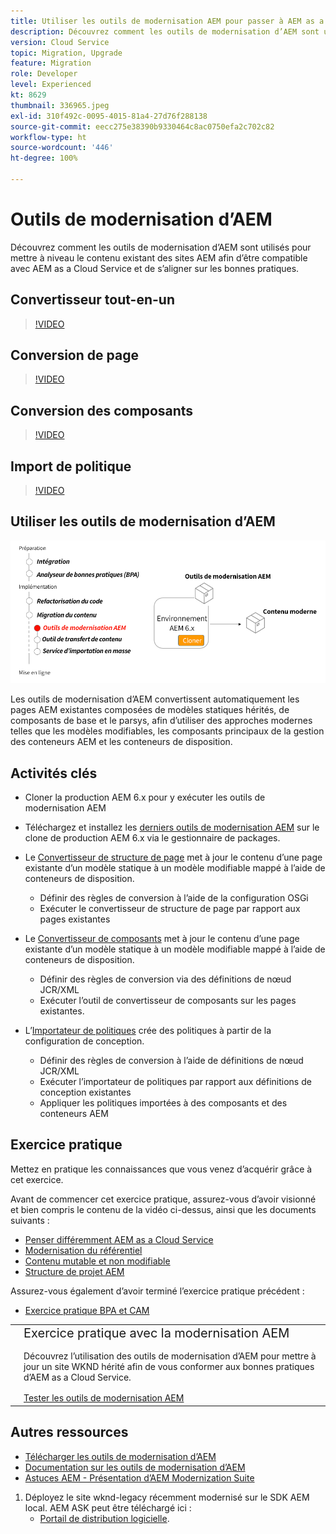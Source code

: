```yaml
---
title: Utiliser les outils de modernisation AEM pour passer à AEM as a Cloud Service
description: Découvrez comment les outils de modernisation d’AEM sont utilisés pour mettre à niveau un projet et un contenu AEM existant afin d’être compatibles avec AEM as a Cloud Service.
version: Cloud Service
topic: Migration, Upgrade
feature: Migration
role: Developer
level: Experienced
kt: 8629
thumbnail: 336965.jpeg
exl-id: 310f492c-0095-4015-81a4-27d76f288138
source-git-commit: eecc275e38390b9330464c8ac0750efa2c702c82
workflow-type: ht
source-wordcount: '446'
ht-degree: 100%

---
```



# Outils de modernisation d’AEM

Découvrez comment les outils de modernisation d’AEM sont utilisés pour mettre à niveau le contenu existant des sites AEM afin d’être compatible avec AEM as a Cloud Service et de s’aligner sur les bonnes pratiques.

## Convertisseur tout-en-un

>[!VIDEO](https://video.tv.adobe.com/v/338802?quality=12&learn=on)

## Conversion de page

>[!VIDEO](https://video.tv.adobe.com/v/338799?quality=12&learn=on)

## Conversion des composants

>[!VIDEO](https://video.tv.adobe.com/v/338788?quality=12&learn=on)

## Import de politique

>[!VIDEO](https://video.tv.adobe.com/v/338797?quality=12&learn=on)

## Utiliser les outils de modernisation d’AEM

![Cycle de vie des outils de modernisation d’AEM.](./assets/aem-modernization-tools.png)

Les outils de modernisation d’AEM convertissent automatiquement les pages AEM existantes composées de modèles statiques hérités, de composants de base et le parsys, afin d’utiliser des approches modernes telles que les modèles modifiables, les composants principaux de la gestion des conteneurs AEM et les conteneurs de disposition.

## Activités clés

+ Cloner la production AEM 6.x pour y exécuter les outils de modernisation AEM
+ Téléchargez et installez les [derniers outils de modernisation AEM](https://github.com/adobe/aem-modernize-tools/releases/latest) sur le clone de production AEM 6.x via le gestionnaire de packages.

+ Le [Convertisseur de structure de page](https://opensource.adobe.com/aem-modernize-tools/pages/structure/about.html) met à jour le contenu d’une page existante d’un modèle statique à un modèle modifiable mappé à l’aide de conteneurs de disposition.
   + Définir des règles de conversion à l’aide de la configuration OSGi
   + Exécuter le convertisseur de structure de page par rapport aux pages existantes

+ Le [Convertisseur de composants](https://opensource.adobe.com/aem-modernize-tools/pages/component/about.html) met à jour le contenu d’une page existante d’un modèle statique à un modèle modifiable mappé à l’aide de conteneurs de disposition.
   + Définir des règles de conversion via des définitions de nœud JCR/XML
   + Exécuter l’outil de convertisseur de composants sur les pages existantes.

+ L’[Importateur de politiques](https://opensource.adobe.com/aem-modernize-tools/pages/policy/about.html) crée des politiques à partir de la configuration de conception.
   + Définir des règles de conversion à l’aide de définitions de nœud JCR/XML
   + Exécuter l’importateur de politiques par rapport aux définitions de conception existantes
   + Appliquer les politiques importées à des composants et des conteneurs AEM

## Exercice pratique

Mettez en pratique les connaissances que vous venez d’acquérir grâce à cet exercice.

Avant de commencer cet exercice pratique, assurez-vous d’avoir visionné et bien compris le contenu de la vidéo ci-dessus, ainsi que les documents suivants :

+ [Penser différemment AEM as a Cloud Service](./introduction.md)
+ [Modernisation du référentiel](./repository-modernization.md)
+ [Contenu mutable et non modifiable](../../developing/basics/mutable-immutable.md)
+ [Structure de projet AEM](https://experienceleague.adobe.com/docs/experience-manager-cloud-service/implementing/developing/aem-project-content-package-structure.html?lang=fr)

Assurez-vous également d’avoir terminé l’exercice pratique précédent :

+ [Exercice pratique BPA et CAM](./bpa-and-cam.md#hands-on-exercise)

<table style="border-width:0">
    <tr>
        <td style="width:150px">
            <a  rel="noreferrer"
                target="_blank"
                href="https://github.com/adobe/aem-cloud-engineering-video-series-exercises/tree/session2-migration#bootcamp—session-2-migration-method"><img alt="Exercice pratique : référentiel GitHub" src="./assets/github.png"/>
            </a>        
        </td>
        <td style="width:100%;margin-bottom:1rem;">
            <div style="font-size:1.25rem;font-weight:400;">Exercice pratique avec la modernisation AEM</div>
            <p style="margin:1rem 0">
                Découvrez l’utilisation des outils de modernisation d’AEM pour mettre à jour un site WKND hérité afin de vous conformer aux bonnes pratiques d’AEM as a Cloud Service.
            </p>
            <a  rel="noreferrer"
                target="_blank"
                href="https://github.com/adobe/aem-cloud-engineering-video-series-exercises/tree/session2-migration#bootcamp—session-2-migration-method" class="spectrum-Button spectrum-Button--primary spectrum-Button--sizeM">
<span class="spectrum-Button-label has-no-wrap has-text-weight-bold">Tester les outils de modernisation AEM</span>
</a>
        </td>
    </tr>
</table>

## Autres ressources

+ [Télécharger les outils de modernisation d’AEM](https://github.com/adobe/aem-modernize-tools/releases/latest)
+ [Documentation sur les outils de modernisation d’AEM](https://opensource.adobe.com/aem-modernize-tools/)
+ [Astuces AEM - Présentation d’AEM Modernization Suite](https://helpx.adobe.com/experience-manager/kt/eseminars/gems/Introducing-the-AEM-Modernization-Suite.html)

1. Déployez le site wknd-legacy récemment modernisé sur le SDK AEM local. AEM ASK peut être téléchargé ici :
   + [Portail de distribution logicielle](https://experience.adobe.com/#/downloads/content/software-distribution/en/general.html).
